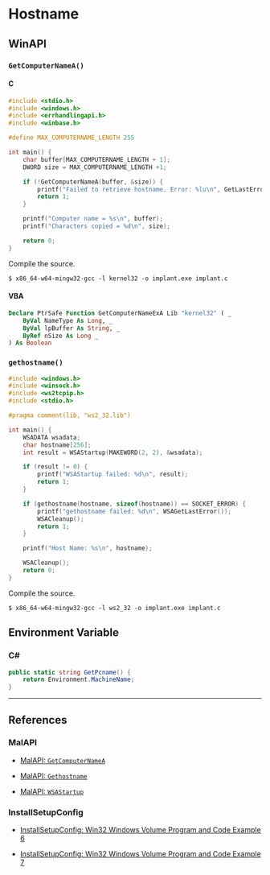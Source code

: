 # Hostname

## WinAPI

### `GetComputerNameA()`

#### C

```c
#include <stdio.h>
#include <windows.h>
#include <errhandlingapi.h>
#include <winbase.h>

#define MAX_COMPUTERNAME_LENGTH 255

int main() {
	char buffer[MAX_COMPUTERNAME_LENGTH + 1];
	DWORD size = MAX_COMPUTERNAME_LENGTH +1;

	if (!GetComputerNameA(buffer, &size)) {
		printf("Failed to retrieve hostname. Error: %lu\n", GetLastError());
		return 1;
	}

	printf("Computer name = %s\n", buffer);
	printf("Characters copied = %d\n", size);

	return 0;
}
```

Compile the source.

```
$ x86_64-w64-mingw32-gcc -l kernel32 -o implant.exe implant.c
```

#### VBA

```vb
Declare PtrSafe Function GetComputerNameExA Lib "kernel32" ( _
    ByVal NameType As Long, _
    ByVal lpBuffer As String, _
    ByRef nSize As Long _
) As Boolean
```

### `gethostname()`

```c
#include <windows.h>
#include <winsock.h>
#include <ws2tcpip.h>
#include <stdio.h>

#pragma comment(lib, "ws2_32.lib")

int main() {
	WSADATA wsadata;
	char hostname[256];
	int result = WSAStartup(MAKEWORD(2, 2), &wsadata);

	if (result != 0) {
		printf("WSAStartup failed: %d\n", result);
		return 1;
	}

	if (gethostname(hostname, sizeof(hostname)) == SOCKET_ERROR) {
		printf("gethostname failed: %d\n", WSAGetLastError());
		WSACleanup();
		return 1;
	}

	printf("Host Name: %s\n", hostname);

	WSACleanup();
	return 0;
}
```

Compile the source.

```
$ x86_64-w64-mingw32-gcc -l ws2_32 -o implant.exe implant.c
```

## Environment Variable

### C\#

```cs
public static string GetPcname() {
    return Environment.MachineName;
}
```

---
## References

### MalAPI

- [MalAPI: `GetComputerNameA`](https://malapi.io/winapi/GetComputerNameA)

- [MalAPI: `Gethostname`](https://malapi.io/winapi/Gethostname)

- [MalAPI: `WSAStartup`](https://malapi.io/winapi/WSAStartup)

### InstallSetupConfig

- [InstallSetupConfig: Win32 Windows Volume Program and Code Example 6](https://www.installsetupconfig.com/win32programming/windowsvolumeapis1_5.html)

- [InstallSetupConfig: Win32 Windows Volume Program and Code Example 7](https://www.installsetupconfig.com/win32programming/windowsvolumeapis1_6.html)
